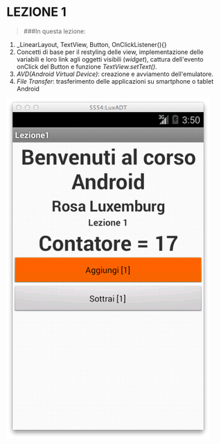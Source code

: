# LEZIONE 1 #
>###In questa lezione: 
1. _LinearLayout, TextView, Button, OnClickListener(){}
2. Concetti di base per il restyling delle view, implementazione delle variabili e loro link agli oggetti visibili (_widget_), cattura dell'evento onClick del Button e funzione _TextView.setText()_.
3. _AVD(Android Virtual Device)_: creazione e avviamento dell'emulatore.
4. _File Transfer_: trasferimento delle applicazioni su smartphone o tablet Android

![Lezione 1](https://github.com/rdgmus/Luxemburg/blob/master/images/screenshotLezione1.png)
